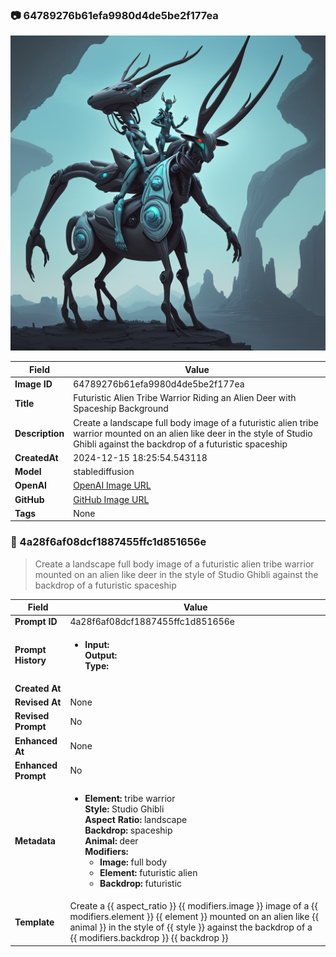 

### 📷 64789276b61efa9980d4de5be2f177ea 


![data.id](./64789276b61efa9980d4de5be2f177ea.jpg)


| Field          | Value                                                                                                                     |
|----------------|---------------------------------------------------------------------------------------------------------------------------|
| **Image ID**             | 64789276b61efa9980d4de5be2f177ea                                                                                                             |
| **Title**           | Futuristic Alien Tribe Warrior Riding an Alien Deer with Spaceship Background                                                                                                       |
| **Description**           | Create a landscape full body image of a futuristic alien tribe warrior mounted on an alien like deer in the style of Studio Ghibli against the backdrop of a futuristic spaceship                                                                                                       |
| **CreatedAt**        | 2024-12-15 18:25:54.543118                                                                                                        |
| **Model**        | stablediffusion                                                                                                        |
| **OpenAI**         | [OpenAI Image URL](http://192.168.1.85:8081/generated-images/b642792302168.png)                                                                                |
| **GitHub**         | [GitHub Image URL](https://raw.githubusercontent.com/Caneta-Silva/studio-ghibli/refs/heads/main/images/64789276b61efa9980d4de5be2f177ea/64789276b61efa9980d4de5be2f177ea.jpg)                                                                                |
| **Tags**       | None                                                                                                                   |

### 📜 4a28f6af08dcf1887455ffc1d851656e

> Create a landscape full body image of a futuristic alien tribe warrior mounted on an alien like deer in the style of Studio Ghibli against the backdrop of a futuristic spaceship

| Field          | Value                                                                                                                                                                      |
|----------------|----------------------------------------------------------------------------------------------------------------------------------------------------------------------------|
| **Prompt ID**  | 4a28f6af08dcf1887455ffc1d851656e                                                                                                                                                            |
| **Prompt History** | <ul><li>**Input:**  <br> **Output:**  <br> **Type:** </li></ul> |
| **Created At** |                                                                                                                                                    |
| **Revised At** | None                                                                                                                                                   |
| **Revised Prompt** | No                                                                                                                                                                      |
| **Enhanced At** | None                                                                                                                                                  |
| **Enhanced Prompt** | No                                                                                                                                                                    |
| **Metadata**   | <ul><li>**Element:** tribe warrior <br> **Style:** Studio Ghibli <br> **Aspect Ratio:** landscape <br> **Backdrop:** spaceship <br> **Animal:** deer <br> **Modifiers:**<ul><li>**Image:** full body</li><li>**Element:** futuristic alien</li><li>**Backdrop:** futuristic</li></ul></li></ul> |
| **Template**   | Create a {{ aspect_ratio }} {{ modifiers.image }} image of a {{ modifiers.element }} {{ element }} mounted on an alien like {{ animal }} in the style of {{ style }} against the backdrop of a {{ modifiers.backdrop }} {{ backdrop }}                                                                                                                                           |


